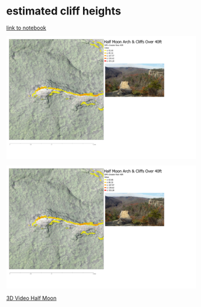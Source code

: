 # estimated cliff heights
[link to notebook](rrg.ipynb)    

![Half Moon Arch and Cliffs Over 40ft (72 DPI)](half_moon_72_DPI.jpg)

![Half Moon Arch and Cliffs Over 40ft (300 DPI)](half_moon_300_DPI.jpg)

[3D Video Half Moon](https://www.youtube.com/embed/_K8HLk-7Zy0)
